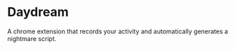 
# Daydream

A chrome extension that records your activity and automatically generates a nightmare script.
